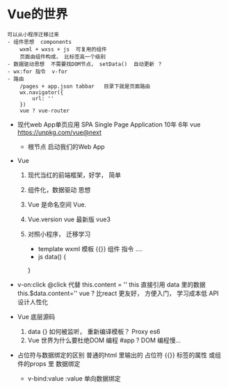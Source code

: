 # Vue的世界
    可以从小程序迁移过来 
    - 组件思想  components  
        wxml + wxss + js  可复用的组件
        页面由组件构成， 比标签高一个级别
    - 数据驱动思想  不需要找DOM节点， setData()  自动更新 ？    
    - wx:for 指令  v-for
    - 路由 
        /pages + app.json tabbar   目录下就是页面路由 
        wx.navigator({
            url: ''
        })
        vue ? vue-router 

- 现代web App单页应用  SPA Single Page Application  10年 6年 
    vue  https://unpkg.com/vue@next 
    - 根节点 启动我们的Web App  

- Vue
    1. 现代当红的前端框架，好学， 简单
    2. 组件化，数据驱动  思想
    3. Vue 是命名空间
        Vue.
    4. Vue.version vue 最新版 vue3 
    5. 对照小程序， 迁移学习 
        - template    wxml 
            模板 {{}} 组件  指令 ....  
        - js    data() {

        }
    
- v-on:click    @click 代替
    this.content = '' this 直接引用 data 里的数据 
    this.$data.content=''
    vue ? 比react 更友好， 方便入门， 学习成本低 
    API 设计人性化 

- Vue 底层源码
    1. data  {}  如何被监听， 重新编译模板？  Proxy  es6 
    2. Vue 世界为什么要杜绝DOM 编程 #app  ?
        DOM 编程慢... 

- 占位符与数据绑定的区别
    普通的html 里输出的 占位符  {{}} 
    标签的属性 或组件的props 里  数据绑定  
    - v-bind:value   :value  单向数据绑定 